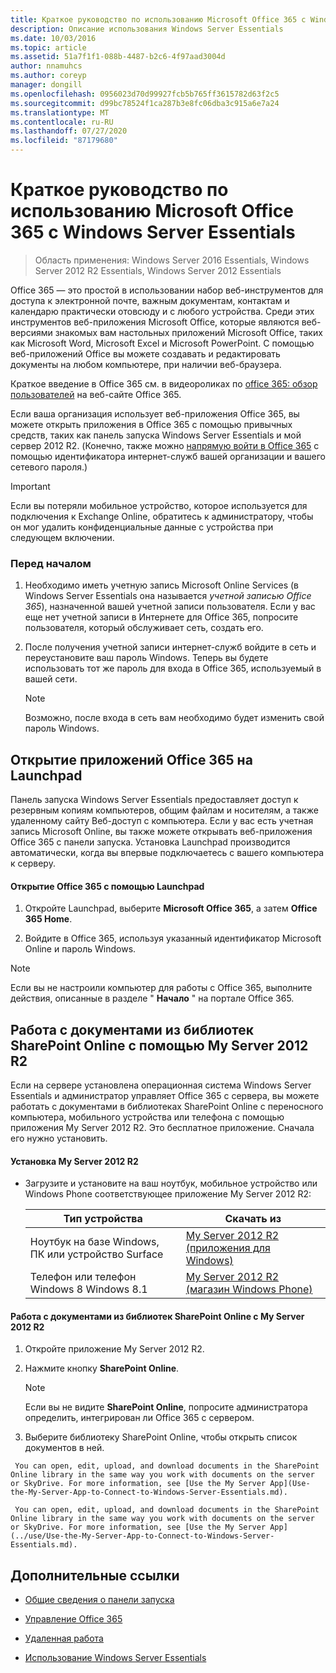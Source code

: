 ```yaml
---
title: Краткое руководство по использованию Microsoft Office 365 с Windows Server Essentials
description: Описание использования Windows Server Essentials
ms.date: 10/03/2016
ms.topic: article
ms.assetid: 51a7f1f1-088b-4487-b2c6-4f97aad3004d
author: nnamuhcs
ms.author: coreyp
manager: dongill
ms.openlocfilehash: 0956023d70d99927fcb5b765ff3615782d63f2c5
ms.sourcegitcommit: d99bc78524f1ca287b3e8fc06dba3c915a6e7a24
ms.translationtype: MT
ms.contentlocale: ru-RU
ms.lasthandoff: 07/27/2020
ms.locfileid: "87179680"
---
```

# <a name="quick-start-guide-to-using-microsoft-office-365-with-windows-server-essentials"></a>Краткое руководство по использованию Microsoft Office 365 с Windows Server Essentials

>Область применения: Windows Server 2016 Essentials, Windows Server 2012 R2 Essentials, Windows Server 2012 Essentials

 Office 365 — это простой в использовании набор веб-инструментов для доступа к электронной почте, важным документам, контактам и календарю практически отовсюду и с любого устройства. Среди этих инструментов веб-приложения Microsoft Office, которые являются веб-версиями знакомых вам настольных приложений Microsoft Office, таких как Microsoft Word, Microsoft Excel и Microsoft PowerPoint. С помощью веб-приложений Office вы можете создавать и редактировать документы на любом компьютере, при наличии веб-браузера.

 Краткое введение в Office 365 см. в видеороликах по [office 365: обзор пользователей](https://onlinehelp.microsoft.com/office365-smallbusinesses/hh534379.aspx) на веб-сайте Office 365.

 Если ваша организация использует веб-приложения Office 365, вы можете открыть приложения в Office 365 с помощью привычных средств, таких как панель запуска Windows Server Essentials и мой сервер 2012 R2. (Конечно, также можно [напрямую войти в Office 365](https://login.microsoftonline.com/login.srf?wa=wsignin1.0&rpsnv=2&ct=1384059583&rver=6.1.6206.0&wp=MBI_KEY&wreply=https:%2F%2Fwww.outlook.com%2Fowa%2F&id=260563&whr=students.tamuk.edu&CBCXT=out) с помощью идентификатора интернет-служб вашей организации и вашего сетевого пароля.)

> [!IMPORTANT]
>  Если вы потеряли мобильное устройство, которое используется для подключения к Exchange Online, обратитесь к администратору, чтобы он мог удалить конфиденциальные данные с устройства при следующем включении.

### <a name="before-you-begin"></a>Перед началом

1.  Необходимо иметь учетную запись Microsoft Online Services (в Windows Server Essentials она называется *учетной записью Office 365*), назначенной вашей учетной записи пользователя. Если у вас еще нет учетной записи в Интернете для Office 365, попросите пользователя, который обслуживает сеть, создать его.

2.  После получения учетной записи интернет-служб войдите в сеть и переустановите ваш пароль Windows. Теперь вы будете использовать тот же пароль для входа в Office 365, используемый в вашей сети.

    > [!NOTE]
    >  Возможно, после входа в сеть вам необходимо будет изменить свой пароль Windows.

## <a name="open-office-365-apps-from-the-launchpad"></a>Открытие приложений Office 365 на Launchpad
 Панель запуска Windows Server Essentials предоставляет доступ к резервным копиям компьютеров, общим файлам и носителям, а также удаленному сайту Веб-доступ с компьютера. Если у вас есть учетная запись Microsoft Online, вы также можете открывать веб-приложения Office 365 с панели запуска. Установка Launchpad производится автоматически, когда вы впервые подключаетесь с вашего компьютера к серверу.

#### <a name="to-open-office-365-from-the-launchpad"></a>Открытие Office 365 с помощью Launchpad

1.  Откройте Launchpad, выберите **Microsoft Office 365**, а затем **Office 365 Home**.

2.  Войдите в Office 365, используя указанный идентификатор Microsoft Online и пароль Windows.

> [!NOTE]
>  Если вы не настроили компьютер для работы с Office 365, выполните действия, описанные в разделе " **Начало** " на портале Office 365.

## <a name="work-with-documents-in-your-sharepoint-online-libraries-from-my-server-2012-r2"></a>Работа с документами из библиотек SharePoint Online с помощью My Server 2012 R2
 Если на сервере установлена операционная система Windows Server Essentials и администратор управляет Office 365 с сервера, вы можете работать с документами в библиотеках SharePoint Online с переносного компьютера, мобильного устройства или телефона с помощью приложения My Server 2012 R2. Это бесплатное приложение. Сначала его нужно установить.

#### <a name="to-install-my-server-2012-r2"></a>Установка My Server 2012 R2

-   Загрузите и установите на ваш ноутбук, мобильное устройство или Windows Phone соответствующее приложение My Server 2012 R2:

    |Тип устройства|Скачать из|
    |-----------------|-------------------|
    |Ноутбук на базе Windows, ПК или устройство Surface|[My Server 2012 R2 (приложения для Windows)](https://apps.microsoft.com/windows/app/my-server-2012-r2/67e86695-bda3-4f32-96c4-2e20e56f1cf3)|
    | Телефон или телефон Windows 8 Windows 8.1|[My Server 2012 R2 (магазин Windows Phone)](http://www.windowsphone.com/store/app/my-server-2012-r2/44f596b5-0477-4096-b96e-ddd6ef64ad6b)|

#### <a name="to-work-with-documents-in-sharepoint-online-libraries-from-my-server-2012-r2"></a>Работа с документами из библиотек SharePoint Online с My Server 2012 R2

1.  Откройте приложение My Server 2012 R2.

2.  Нажмите кнопку **SharePoint Online**.

    > [!NOTE]
    >  Если вы не видите **SharePoint Online**, попросите администратора определить, интегрирован ли Office 365 с сервером.

3.  Выберите библиотеку SharePoint Online, чтобы открыть список документов в ней.


~~~
 You can open, edit, upload, and download documents in the SharePoint Online library in the same way you work with documents on the server or SkyDrive. For more information, see [Use the My Server App](Use-the-My-Server-App-to-Connect-to-Windows-Server-Essentials.md).

 You can open, edit, upload, and download documents in the SharePoint Online library in the same way you work with documents on the server or SkyDrive. For more information, see [Use the My Server App](../use/Use-the-My-Server-App-to-Connect-to-Windows-Server-Essentials.md).
~~~


## <a name="additional-references"></a>Дополнительные ссылки

-   [Общие сведения о панели запуска](../manage/Overview-of-the-Launchpad-in-Windows-Server-Essentials.md)

-   [Управление Office 365](../manage/Manage-Office-365-in-Windows-Server-Essentials.md)

-   [Удаленная работа](Work-Remotely-in-Windows-Server-Essentials.md)

-   [Использование Windows Server Essentials](Use-Windows-Server-Essentials.md)

